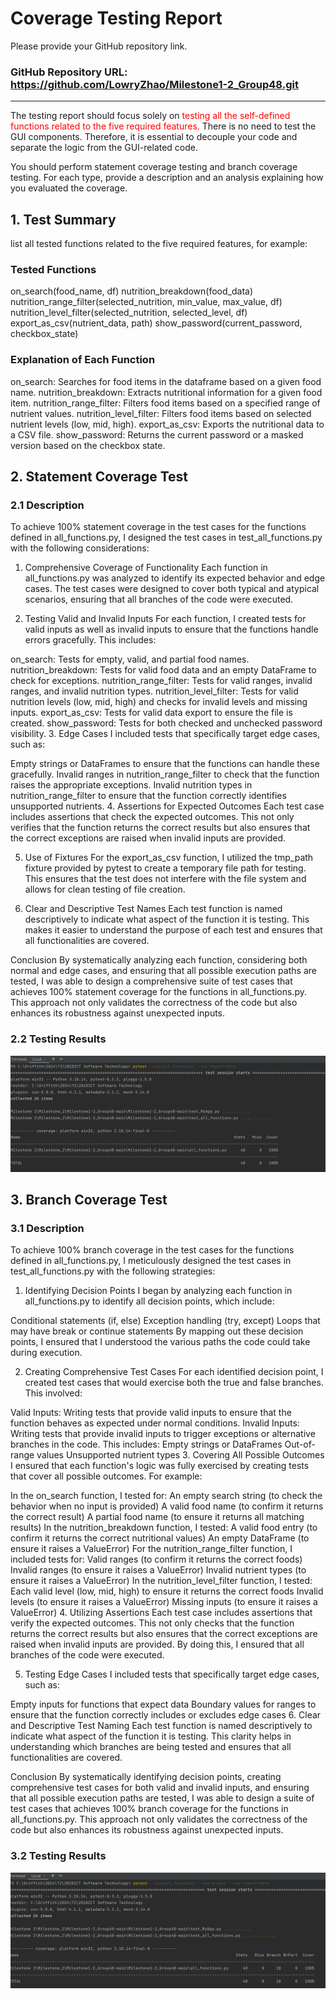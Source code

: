 # Coverage Testing Report

Please provide your GitHub repository link.
### GitHub Repository URL: https://github.com/LowryZhao/Milestone1-2_Group48.git

---

The testing report should focus solely on <span style="color:red"> testing all the self-defined functions related to 
the five required features.</span> There is no need to test the GUI components. Therefore, it is essential to decouple your code and separate the logic from the GUI-related code.

You should perform statement coverage testing and branch coverage testing. For each type, provide a description and an analysis explaining how you evaluated the coverage.

## 1. **Test Summary**
list all tested functions related to the five required features, for example:

### Tested Functions
on_search(food_name, df)
nutrition_breakdown(food_data)
nutrition_range_filter(selected_nutrition, min_value, max_value, df)
nutrition_level_filter(selected_nutrition, selected_level, df)
export_as_csv(nutrient_data, path)
show_password(current_password, checkbox_state)

### Explanation of Each Function
on_search: Searches for food items in the dataframe based on a given food name.
nutrition_breakdown: Extracts nutritional information for a given food item.
nutrition_range_filter: Filters food items based on a specified range of nutrient values.
nutrition_level_filter: Filters food items based on selected nutrient levels (low, mid, high).
export_as_csv: Exports the nutritional data to a CSV file.
show_password: Returns the current password or a masked version based on the checkbox state.

## 2. **Statement Coverage Test**

### 2.1 Description

To achieve 100% statement coverage in the test cases for the functions defined in all_functions.py, I designed the test cases in test_all_functions.py with the following considerations:

1. Comprehensive Coverage of Functionality
Each function in all_functions.py was analyzed to identify its expected behavior and edge cases. The test cases were designed to cover both typical and atypical scenarios, ensuring that all branches of the code were executed.

2. Testing Valid and Invalid Inputs
For each function, I created tests for valid inputs as well as invalid inputs to ensure that the functions handle errors gracefully. This includes:

on_search: Tests for empty, valid, and partial food names.
nutrition_breakdown: Tests for valid food data and an empty DataFrame to check for exceptions.
nutrition_range_filter: Tests for valid ranges, invalid ranges, and invalid nutrition types.
nutrition_level_filter: Tests for valid nutrition levels (low, mid, high) and checks for invalid levels and missing inputs.
export_as_csv: Tests for valid data export to ensure the file is created.
show_password: Tests for both checked and unchecked password visibility.
3. Edge Cases
I included tests that specifically target edge cases, such as:

Empty strings or DataFrames to ensure that the functions can handle these gracefully.
Invalid ranges in nutrition_range_filter to check that the function raises the appropriate exceptions.
Invalid nutrition types in nutrition_range_filter to ensure that the function correctly identifies unsupported nutrients.
4. Assertions for Expected Outcomes
Each test case includes assertions that check the expected outcomes. This not only verifies that the function returns the correct results but also ensures that the correct exceptions are raised when invalid inputs are provided.

5. Use of Fixtures
For the export_as_csv function, I utilized the tmp_path fixture provided by pytest to create a temporary file path for testing. This ensures that the test does not interfere with the file system and allows for clean testing of file creation.

6. Clear and Descriptive Test Names
Each test function is named descriptively to indicate what aspect of the function it is testing. This makes it easier to understand the purpose of each test and ensures that all functionalities are covered.

Conclusion
By systematically analyzing each function, considering both normal and edge cases, and ensuring that all possible execution paths are tested, I was able to design a comprehensive suite of test cases that achieves 100% statement coverage for the functions in all_functions.py. This approach not only validates the correctness of the code but also enhances its robustness against unexpected inputs.

### 2.2 Testing Results


![statement_coverage](./statement_coverage.png)

## 3. **Branch Coverage Test**

### 3.1 Description

To achieve 100% branch coverage in the test cases for the functions defined in all_functions.py, I meticulously designed the test cases in test_all_functions.py with the following strategies:

1. Identifying Decision Points
I began by analyzing each function in all_functions.py to identify all decision points, which include:

Conditional statements (if, else)
Exception handling (try, except)
Loops that may have break or continue statements
By mapping out these decision points, I ensured that I understood the various paths the code could take during execution.

2. Creating Comprehensive Test Cases
For each identified decision point, I created test cases that would exercise both the true and false branches. This involved:

Valid Inputs: Writing tests that provide valid inputs to ensure that the function behaves as expected under normal conditions.
Invalid Inputs: Writing tests that provide invalid inputs to trigger exceptions or alternative branches in the code. This includes:
Empty strings or DataFrames
Out-of-range values
Unsupported nutrient types
3. Covering All Possible Outcomes
I ensured that each function's logic was fully exercised by creating tests that cover all possible outcomes. For example:

In the on_search function, I tested for:
An empty search string (to check the behavior when no input is provided)
A valid food name (to confirm it returns the correct result)
A partial food name (to ensure it returns all matching results)
In the nutrition_breakdown function, I tested:
A valid food entry (to confirm it returns the correct nutritional values)
An empty DataFrame (to ensure it raises a ValueError)
For the nutrition_range_filter function, I included tests for:
Valid ranges (to confirm it returns the correct foods)
Invalid ranges (to ensure it raises a ValueError)
Invalid nutrient types (to ensure it raises a ValueError)
In the nutrition_level_filter function, I tested:
Each valid level (low, mid, high) to ensure it returns the correct foods
Invalid levels (to ensure it raises a ValueError)
Missing inputs (to ensure it raises a ValueError)
4. Utilizing Assertions
Each test case includes assertions that verify the expected outcomes. This not only checks that the function returns the correct results but also ensures that the correct exceptions are raised when invalid inputs are provided. By doing this, I ensured that all branches of the code were executed.

5. Testing Edge Cases
I included tests that specifically target edge cases, such as:

Empty inputs for functions that expect data
Boundary values for ranges to ensure that the function correctly includes or excludes edge cases
6. Clear and Descriptive Test Naming
Each test function is named descriptively to indicate what aspect of the function it is testing. This clarity helps in understanding which branches are being tested and ensures that all functionalities are covered.

Conclusion
By systematically identifying decision points, creating comprehensive test cases for both valid and invalid inputs, and ensuring that all possible execution paths are tested, I was able to design a suite of test cases that achieves 100% branch coverage for the functions in all_functions.py. This approach not only validates the correctness of the code but also enhances its robustness against unexpected inputs.

### 3.2 Testing Results


![statement_coverage](./branch_coverage.png)
